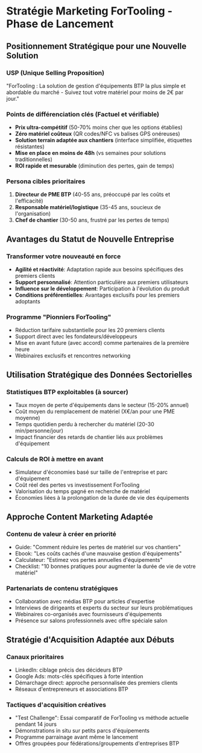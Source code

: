 # Stratégie Marketing ForTooling - Phase de Lancement

## Positionnement Stratégique pour une Nouvelle Solution

### USP (Unique Selling Proposition)

"ForTooling : La solution de gestion d'équipements BTP la plus simple et abordable du marché - Suivez tout votre matériel pour moins de 2€ par jour."

### Points de différenciation clés (Factuel et vérifiable)

- **Prix ultra-compétitif** (50-70% moins cher que les options établies)
- **Zéro matériel coûteux** (QR codes/NFC vs balises GPS onéreuses)
- **Solution terrain adaptée aux chantiers** (interface simplifiée, étiquettes résistantes)
- **Mise en place en moins de 48h** (vs semaines pour solutions traditionnelles)
- **ROI rapide et mesurable** (diminution des pertes, gain de temps)

### Persona cibles prioritaires

1. **Directeur de PME BTP** (40-55 ans, préoccupé par les coûts et l'efficacité)
2. **Responsable matériel/logistique** (35-45 ans, soucieux de l'organisation)
3. **Chef de chantier** (30-50 ans, frustré par les pertes de temps)

## Avantages du Statut de Nouvelle Entreprise

### Transformer votre nouveauté en force

- **Agilité et réactivité**: Adaptation rapide aux besoins spécifiques des premiers clients
- **Support personnalisé**: Attention particulière aux premiers utilisateurs
- **Influence sur le développement**: Participation à l'évolution du produit
- **Conditions préférentielles**: Avantages exclusifs pour les premiers adoptants

### Programme "Pionniers ForTooling"

- Réduction tarifaire substantielle pour les 20 premiers clients
- Support direct avec les fondateurs/développeurs
- Mise en avant future (avec accord) comme partenaires de la première heure
- Webinaires exclusifs et rencontres networking

## Utilisation Stratégique des Données Sectorielles

### Statistiques BTP exploitables (à sourcer)

- Taux moyen de perte d'équipements dans le secteur (15-20% annuel)
- Coût moyen du remplacement de matériel (X€/an pour une PME moyenne)
- Temps quotidien perdu à rechercher du matériel (20-30 min/personne/jour)
- Impact financier des retards de chantier liés aux problèmes d'équipement

### Calculs de ROI à mettre en avant

- Simulateur d'économies basé sur taille de l'entreprise et parc d'équipement
- Coût réel des pertes vs investissement ForTooling
- Valorisation du temps gagné en recherche de matériel
- Économies liées à la prolongation de la durée de vie des équipements

## Approche Content Marketing Adaptée

### Contenu de valeur à créer en priorité

- Guide: "Comment réduire les pertes de matériel sur vos chantiers"
- Ebook: "Les coûts cachés d'une mauvaise gestion d'équipements"
- Calculateur: "Estimez vos pertes annuelles d'équipements"
- Checklist: "10 bonnes pratiques pour augmenter la durée de vie de votre matériel"

### Partenariats de contenu stratégiques

- Collaboration avec médias BTP pour articles d'expertise
- Interviews de dirigeants et experts du secteur sur leurs problématiques
- Webinaires co-organisés avec fournisseurs d'équipements
- Présence sur salons professionnels avec offre spéciale salon

## Stratégie d'Acquisition Adaptée aux Débuts

### Canaux prioritaires

- LinkedIn: ciblage précis des décideurs BTP
- Google Ads: mots-clés spécifiques à forte intention
- Démarchage direct: approche personnalisée des premiers clients
- Réseaux d'entrepreneurs et associations BTP

### Tactiques d'acquisition créatives

- "Test Challenge": Essai comparatif de ForTooling vs méthode actuelle pendant 14 jours
- Démonstrations in situ sur petits parcs d'équipements
- Programme parrainage avant même le lancement
- Offres groupées pour fédérations/groupements d'entreprises BTP
